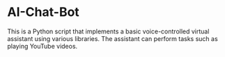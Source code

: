 # AI-Chat-Bot
This is a Python script that implements a basic voice-controlled virtual assistant using various libraries. The assistant can perform tasks such as playing YouTube videos.
